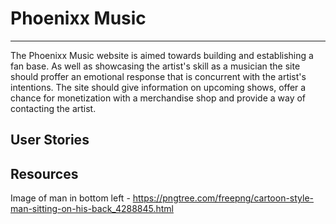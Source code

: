 # Phoenixx Music
---
The Phoenixx Music website is aimed towards building and establishing a fan base. As well as showcasing the artist's skill as a musician the site should proffer an emotional response that is concurrent with the artist's intentions. The site should give information on upcoming shows, offer a chance for monetization with a merchandise shop and provide a way of contacting the artist.

## User Stories

## Resources

Image of man in bottom left - https://pngtree.com/freepng/cartoon-style-man-sitting-on-his-back_4288845.html